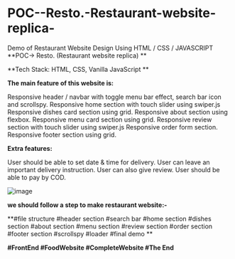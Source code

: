 # POC--Resto.-Restaurant-website-replica-
Demo of Restaurant Website Design Using HTML / CSS / JAVASCRIPT
**POC->  Resto. (Restaurant website replica) 
**
 

**Tech Stack: HTML, CSS, Vanilla JavaScript **

 

**The main feature of this website is:** 

Responsive header / navbar with toggle menu bar effect, search bar icon and scrollspy. 
Responsive home section with touch slider using swiper.js 
Responsive dishes card section using grid. 
Responsive about section using flexbox. 
Responsive menu card section using grid. 
Responsive review section with touch slider using swiper.js 
Responsive order form section. 
Responsive footer section using grid. 
 

**Extra features:** 

User should be able to set date & time for delivery. 
User can leave an important delivery instruction. 
User can also give review. 
User should be able to pay by COD. 



 ![image](https://user-images.githubusercontent.com/70899475/156320581-ece9e04a-9d30-408a-891b-4b37bfc7cd47.png)


**we should follow a step to make restaurant website:-**

**#file structure
#header section
#search bar
#home section
#dishes section
#about section
#menu section
#review section
#order section
#footer section
#scrollspy
#loader
#final demo
**



**#FrontEnd
#FoodWebsite
#CompleteWebsite
#The End**

